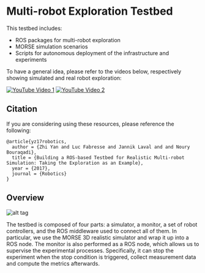 # Multi-robot Exploration Testbed #

This testbed includes:
- ROS packages for multi-robot exploration
- MORSE simulation scenarios
- Scripts for autonomous deployment of the infrastructure and experiments

To have a general idea, please refer to the videos below, respectively showing simulated and real robot exploration:

[![YouTube Video 1](https://img.youtube.com/vi/SrA_1ITJo7A/0.jpg)](https://www.youtube.com/watch?v=SrA_1ITJo7A)
[![YouTube Video 2](https://img.youtube.com/vi/xCW0WT_G5OA/0.jpg)](https://www.youtube.com/watch?v=xCW0WT_G5OA)

## Citation ##

If you are considering using these resources, please reference the following:
```
@article{yz17robotics,
  author = {Zhi Yan and Luc Fabresse and Jannik Laval and and Noury Bouraqadi},
  title = {Building a ROS-based Testbed for Realistic Multi-robot Simulation: Taking the Exploration as an Example},
  year = {2017},
  journal = {Robotics}
}
```

## Overview ##

![alt tag](https://github.com/yzrobot/mrs_testbed/blob/master/architecture.png)

The testbed is composed of four parts: a simulator, a monitor, a set of robot controllers, and the ROS middleware used to connect all of them. In particular, we use the MORSE 3D realistic simulator and wrap it up into a ROS node. The monitor is also performed as a ROS node, which allows us to supervise the experimental processes. Specifically, it can stop the experiment when the stop condition is triggered, collect measurement data and compute the metrics afterwards.
